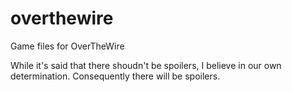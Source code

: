 # overthewire
Game files for OverTheWire

While it's said that there shoudn't be spoilers, I believe in our own determination. Consequently there will be spoilers.
